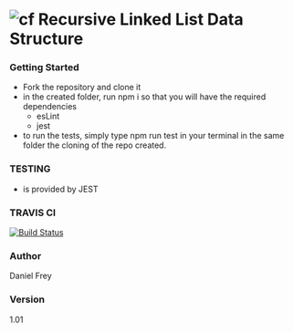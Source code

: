 ![cf](http://i.imgur.com/7v5ASc8.png) Recursive Linked List Data Structure
====

### Getting Started 
* Fork the repository and clone it
* in the created folder, run npm i so that you will have the required dependencies
    * esLint
    * jest
 * to run the tests, simply type npm run test in your terminal in the same folder the cloning of the repo created.
 
### TESTING
* is provided by JEST

### TRAVIS CI

[![Build Status](https://travis-ci.com/fncreative/10-recursion.svg?branch=master)](https://travis-ci.com/fncreative/10-recursion)

### Author
Daniel Frey

### Version

1.01
